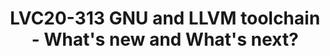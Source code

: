 ---
categories:
- lvc20
description: In this talk, the speaker will provide an update on the latest Arm-specific
  developments in GNU and LLVM open-source toolchain, covering GCC, GDB, Glibc, LLVM,
  LLDB with focus on latest architecture support and performance improvements. The
  speaker will provide a roadmap on what is being planned in the near future by Arm
  and its partners.
image: /assets/images/featured-images/lvc20/LVC20-313.png
session_id: LVC20-313
session_room: '[Track 2] Linux/Android'
session_slot:
  end_time: 2020-09-24 18:25
  start_time: 2020-09-24 18:00
session_speakers:
- speaker_bio: Ashok Bhat is a product manager in Arm&#39;s Development Solutions
    Group (DSG), looking after open-source compilers and machine learning SW stack
    on servers.
  speaker_company: Arm
  speaker_image: http://avatars.sched.co/7/cf/8935313/avatar.jpg.320x320px.jpg?bc2
  speaker_name: Ashok Bhat
  speaker_position: Product Manager, Arm
  speaker_role: speaker
session_track: Tools
tag: session
tags: Tools
title: LVC20-313 GNU and LLVM toolchain - What's new and What's next?
---